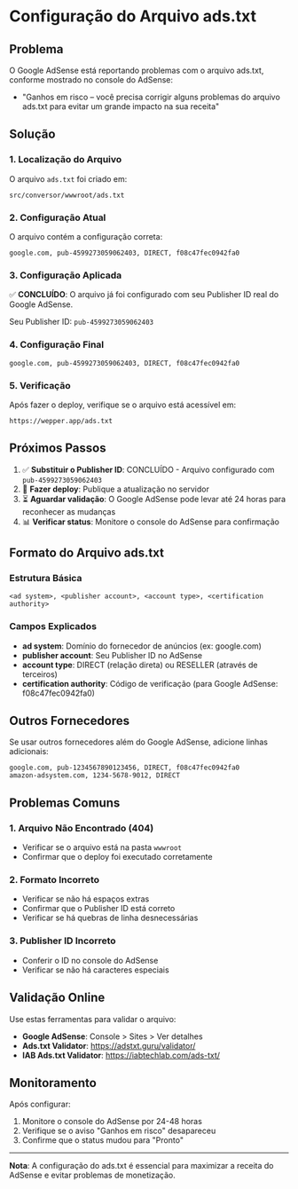 # Configuração do Arquivo ads.txt

## Problema
O Google AdSense está reportando problemas com o arquivo ads.txt, conforme mostrado no console do AdSense:
- "Ganhos em risco – você precisa corrigir alguns problemas do arquivo ads.txt para evitar um grande impacto na sua receita"

## Solução

### 1. Localização do Arquivo
O arquivo `ads.txt` foi criado em:
```
src/conversor/wwwroot/ads.txt
```

### 2. Configuração Atual
O arquivo contém a configuração correta:
```
google.com, pub-4599273059062403, DIRECT, f08c47fec0942fa0
```

### 3. Configuração Aplicada
✅ **CONCLUÍDO**: O arquivo já foi configurado com seu Publisher ID real do Google AdSense.

Seu Publisher ID: `pub-4599273059062403`

### 4. Configuração Final
```
google.com, pub-4599273059062403, DIRECT, f08c47fec0942fa0
```

### 5. Verificação
Após fazer o deploy, verifique se o arquivo está acessível em:
```
https://wepper.app/ads.txt
```

## Próximos Passos

1. ✅ **Substituir o Publisher ID**: CONCLUÍDO - Arquivo configurado com `pub-4599273059062403`
2. 🚀 **Fazer deploy**: Publique a atualização no servidor
3. ⏳ **Aguardar validação**: O Google AdSense pode levar até 24 horas para reconhecer as mudanças
4. 📊 **Verificar status**: Monitore o console do AdSense para confirmação

## Formato do Arquivo ads.txt

### Estrutura Básica
```
<ad system>, <publisher account>, <account type>, <certification authority>
```

### Campos Explicados
- **ad system**: Domínio do fornecedor de anúncios (ex: google.com)
- **publisher account**: Seu Publisher ID no AdSense
- **account type**: DIRECT (relação direta) ou RESELLER (através de terceiros)
- **certification authority**: Código de verificação (para Google AdSense: f08c47fec0942fa0)

## Outros Fornecedores
Se usar outros fornecedores além do Google AdSense, adicione linhas adicionais:

```
google.com, pub-1234567890123456, DIRECT, f08c47fec0942fa0
amazon-adsystem.com, 1234-5678-9012, DIRECT
```

## Problemas Comuns

### 1. Arquivo Não Encontrado (404)
- Verificar se o arquivo está na pasta `wwwroot`
- Confirmar que o deploy foi executado corretamente

### 2. Formato Incorreto
- Verificar se não há espaços extras
- Confirmar que o Publisher ID está correto
- Verificar se há quebras de linha desnecessárias

### 3. Publisher ID Incorreto
- Conferir o ID no console do AdSense
- Verificar se não há caracteres especiais

## Validação Online

Use estas ferramentas para validar o arquivo:
- **Google AdSense**: Console > Sites > Ver detalhes
- **Ads.txt Validator**: https://adstxt.guru/validator/
- **IAB Ads.txt Validator**: https://iabtechlab.com/ads-txt/

## Monitoramento

Após configurar:
1. Monitore o console do AdSense por 24-48 horas
2. Verifique se o aviso "Ganhos em risco" desapareceu
3. Confirme que o status mudou para "Pronto"

---

**Nota**: A configuração do ads.txt é essencial para maximizar a receita do AdSense e evitar problemas de monetização. 